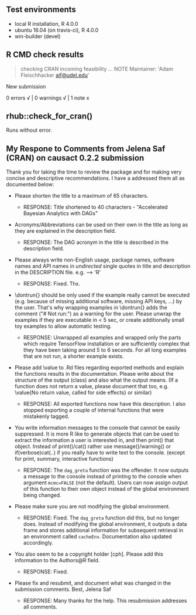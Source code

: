 ## Test environments
* local R installation, R 4.0.0
* ubuntu 16.04 (on travis-ci), R 4.0.0
* win-builder (devel)

## R CMD check results

> checking CRAN incoming feasibility ... NOTE
  Maintainer: 'Adam Fleischhacker <ajf@udel.edu>'
  
  New submission

0 errors √ | 0 warnings √ | 1 note x


## rhub::check_for_cran() 

Runs without error.


## My Respone to Comments from Jelena Saf (CRAN) on causact 0.2.2 submission

Thank you for taking the time to review the package and for making very concise and descriptive recommendations.  I have a addressed them all as documented below:

* Please shorten the title to a maximum of 65 characters.
    - RESPONSE:  Title shortened to 40 characters - "Accelerated Bayesian Analytics with DAGs"


* Acronyms/Abbreviations can be used on their own in the title as long as they are explained in the description field.
    - RESPONSE:  The DAG acronym in the title is described in the description field.

* Please always write non-English usage, package names, software names and API names in *undirected* single quotes in title and description in the DESCRIPTION file. e.g. --> 'R'
    - RESPONSE:  Fixed.  Thx.

* \dontrun{} should be only used if the example really cannot be executed (e.g. because of missing additional software, missing API keys, ...) by the user. That's why wrapping examples in \dontrun{} adds the comment ("# Not run:") as a warning for the user.
Please unwrap the examples if they are executable in < 5 sec, or create additionally small toy examples to allow automatic testing.
    - RESPONSE:  Unwrapped all examples and wrapped only the parts which require TensorFlow installation or are sufficiently complex that they have been taking around 5 to 6 seconds.  For all long examples that are not run, a shorter example exists.

* Please add \value to .Rd files regarding exported methods and explain the functions results in the documentation. Please write about the structure of the output (class) and also what the output means.
(If a function does not return a value, please document that too, e.g. 
\value{No return value, called for side effects} or similar)
    - RESPONSE: All exported functions now have this description.  I also stopped exporting a couple of internal functions that were mistakenly tagged.

* You write information messages to the console that cannot be easily suppressed.  It is more R like to generate objects that can be used to extract the information a user is interested in, and then print() that object.  Instead of print()/cat() rather use message()/warning()  or
if(verbose)cat(..) if you really have to write text to the console.
(except for print, summary, interactive functions)
    - RESPONSE:  The `dag_greta` function was the offender.  It now outputs a message to the console instead of printing to the console when argument `mcmc=FALSE` (not the default).  Users can now assign output of this function to their own object instead of the global environment being changed.     

* Please make sure you are not modifying the global environment.
    - RESPONSE: Fixed. The `dag_greta` function did this, but no longer does.  Instead of modifying the global environment, it outputs a data frame and stores additional information for subsequent retrieval in an environment called `cacheEnv`.  Documentation also updated accordingly. 

* You also seem to be a copyright holder [cph]. Please add this information to the Authors@R field.
    - RESPONSE: Fixed.

* Please fix and resubmit, and document what was changed in the submission comments. Best, Jelena Saf
    - RESPONSE: Many thanks for the help.  This resubmission addresses all comments.

